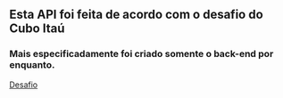 ## Esta API foi feita de acordo com o desafio do Cubo Itaú
### Mais especificadamente foi criado somente o back-end por enquanto.

<a href="https://github.com/cubonetwork/fullstack-challenge">Desafio</a>
